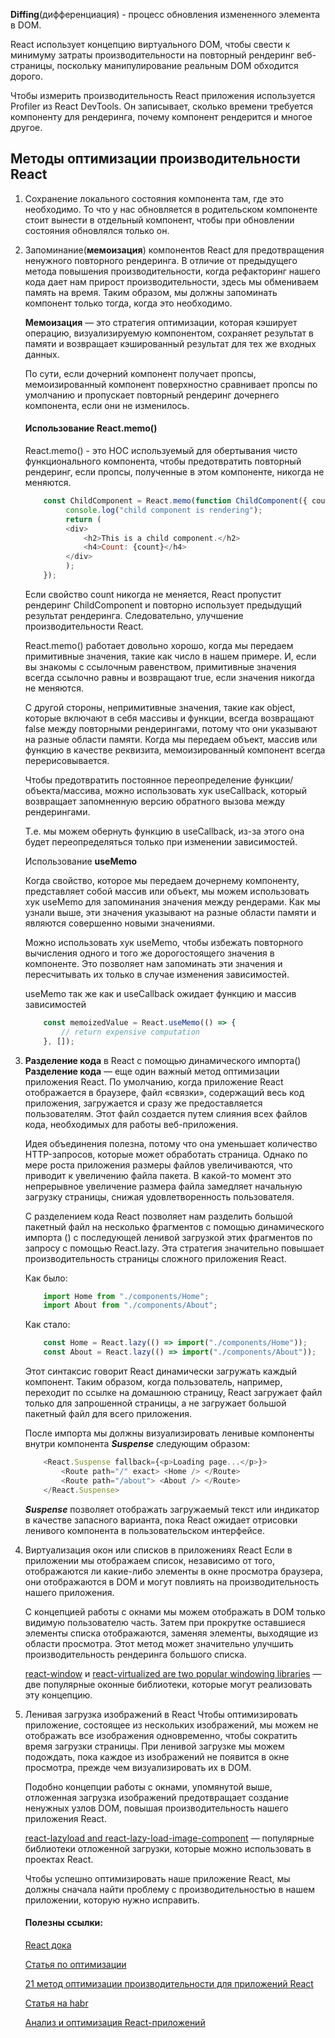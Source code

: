 **Diffing**(дифференциация) - процесс обновления измененного элемента в DOM.

React использует концепцию виртуального DOM, чтобы свести к минимуму затраты производительности на повторный рендеринг веб-страницы, поскольку манипулирование реальным DOM обходится дорого.

Чтобы измерить производительность React приложения используется Profiler из React DevTools. Он записывает, сколько времени требуется компоненту для рендеринга, почему компонент рендерится и многое другое.

## Методы оптимизации производительности React

1. Сохранение локального состояния компонента там, где это необходимо.
	То что у нас обновляется в родительском компоненте стоит вынести в отдельный компонент, чтобы при обновлении состояния обновлялся только он.
2. Запоминание(**мемоизация**) компонентов React для предотвращения ненужного повторного рендеринга.
	В отличие от предыдущего метода повышения производительности, когда рефакторинг нашего кода дает нам прирост производительности, здесь мы обмениваем память на время. Таким образом, мы должны запоминать компонент только тогда, когда это необходимо.

	**Мемоизация** — это стратегия оптимизации, которая кэширует операцию, визуализируемую компонентом, сохраняет результат в памяти и возвращает кэшированный результат для тех же входных данных.

	По сути, если дочерний компонент получает пропсы, мемоизированный компонент поверхностно сравнивает пропсы по умолчанию и пропускает повторный рендеринг дочернего компонента, если они не изменилось.

	####  Использование React.memo()
	
	React.memo() - это HOC используемый для обертывания чисто функционального компонента, чтобы предотвратить повторный рендеринг, если пропсы, полученные в этом компоненте, никогда не меняются.
	
	```js
		const ChildComponent = React.memo(function ChildComponent({ count }) { 
			 console.log("child component is rendering"); 
			 return ( 
			 <div> 
				 <h2>This is a child component.</h2> 
				 <h4>Count: {count}</h4> 
			 </div> 
			 );
		});
	```
	
	Если свойство count никогда не меняется, React пропустит рендеринг ChildComponent и повторно использует предыдущий результат рендеринга. Следовательно, улучшение производительности React.
	
	React.memo() работает довольно хорошо, когда мы передаем примитивные значения, такие как число в нашем примере. И, если вы знакомы с ссылочным равенством, примитивные значения всегда ссылочно равны и возвращают true, если значения никогда не меняются.
	
	С другой стороны, непримитивные значения, такие как object, которые включают в себя массивы и функции, всегда возвращают false между повторными рендерингами, потому что они указывают на разные области памяти.
	Когда мы передаем объект, массив или функцию в качестве реквизита, мемоизированный компонент всегда перерисовывается.

	Чтобы предотвратить постоянное переопределение функции/объекта/массива, можно использовать хук useCallback, который возвращает запомненную версию обратного вызова между рендерингами.
	
	Т.е. мы можем обернуть функцию в useCallback, из-за этого она будет переопределяться только при изменении зависимостей.

	Использование **useMemo**
	
	Когда свойство, которое мы передаем дочернему компоненту, представляет собой массив или объект, мы можем использовать хук useMemo для запоминания значения между рендерами. Как мы узнали выше, эти значения указывают на разные области памяти и являются совершенно новыми значениями.

	Можно использовать хук useMemo, чтобы избежать повторного вычисления одного и того же дорогостоящего значения в компоненте. Это позволяет нам запоминать эти значения и пересчитывать их только в случае изменения зависимостей.

	useMemo так же как и useCallback ожидает функцию и массив зависимостей
	
	```js
		const memoizedValue = React.useMemo(() => {
			// return expensive computation 
		}, []);
	```

3. **Разделение кода** в React с помощью динамического импорта()
	**Разделение кода** — еще один важный метод оптимизации приложения React. По умолчанию, когда приложение React отображается в браузере, файл «связки», содержащий весь код приложения, загружается и сразу же предоставляется пользователям. Этот файл создается путем слияния всех файлов кода, необходимых для работы веб-приложения.

	Идея объединения полезна, потому что она уменьшает количество HTTP-запросов, которые может обработать страница. Однако по мере роста приложения размеры файлов увеличиваются, что приводит к увеличению файла пакета. В какой-то момент это непрерывное увеличение размера файла замедляет начальную загрузку страницы, снижая удовлетворенность пользователя.

	С разделением кода React позволяет нам разделить большой пакетный файл на несколько фрагментов с помощью динамического импорта () с последующей ленивой загрузкой этих фрагментов по запросу с помощью React.lazy. Эта стратегия значительно повышает производительность страницы сложного приложения React.

	Как было:
	```js
		import Home from "./components/Home"; 
		import About from "./components/About";
	```
	Как стало:
	```js
		const Home = React.lazy(() => import("./components/Home")); 
		const About = React.lazy(() => import("./components/About"));
	```

	Этот синтаксис говорит React динамически загружать каждый компонент. Таким образом, когда пользователь, например, переходит по ссылке на домашнюю страницу, React загружает файл только для запрошенной страницы, а не загружает большой пакетный файл для всего приложения.

	После импорта мы должны визуализировать ленивые компоненты внутри компонента ***Suspense*** следующим образом:

	```js
		<React.Suspense fallback={<p>Loading page...</p>}> 
			<Route path="/" exact> <Home /> </Route> 
			<Route path="/about"> <About /> </Route> 
		</React.Suspense>
	```
	***Suspense*** позволяет отображать загружаемый текст или индикатор в качестве запасного варианта, пока React ожидает отрисовки ленивого компонента в пользовательском интерфейсе.

4. Виртуализация окон или списков в приложениях React
	Если в приложении мы отображаем список, независимо от того, отображаются ли какие-либо элементы в окне просмотра браузера, они отображаются в DOM и могут повлиять на производительность нашего приложения. 

	С концепцией работы с окнами мы можем отображать в DOM только видимую пользователю часть. Затем при прокрутке оставшиеся элементы списка отображаются, заменяя элементы, выходящие из области просмотра. Этот метод может значительно улучшить производительность рендеринга большого списка.

	[react-window](https://blog.logrocket.com/how-to-virtualize-large-lists-using-react-window/) и [react-virtualized are two popular windowing libraries](https://blog.logrocket.com/windowing-wars-react-virtualized-vs-react-window/) — две популярные оконные библиотеки, которые могут реализовать эту концепцию.

5. Ленивая загрузка изображений в React
	Чтобы оптимизировать приложение, состоящее из нескольких изображений, мы можем не отображать все изображения одновременно, чтобы сократить время загрузки страницы. При ленивой загрузке мы можем подождать, пока каждое из изображений не появится в окне просмотра, прежде чем визуализировать их в DOM.

	Подобно концепции работы с окнами, упомянутой выше, отложенная загрузка изображений предотвращает создание ненужных узлов DOM, повышая производительность нашего приложения React.

	[react-lazyload and react-lazy-load-image-component](https://blog.logrocket.com/the-top-choices-for-react-lazy-loading-libraries-in-2021/) — популярные библиотеки отложенной загрузки, которые можно использовать в проектах React.


	
	Чтобы успешно оптимизировать наше приложение React, мы должны сначала найти проблему с производительностью в нашем приложении, которую нужно исправить.

	#### Полезны ссылки:

	[React дока](https://ru.reactjs.org/docs/optimizing-performance.html)
	
	[Статья по оптимизации](https://blog.logrocket.com/optimizing-performance-react-application/)
	
	[21 метод оптимизации производительности для приложений React](https://www.codementor.io/blog/react-optimization-5wiwjnf9hj)
	
	 [Статья на habr](https://habr.com/ru/post/495984/)

	[Анализ и оптимизация React-приложений](https://habr.com/ru/company/ruvds/blog/442650/)
